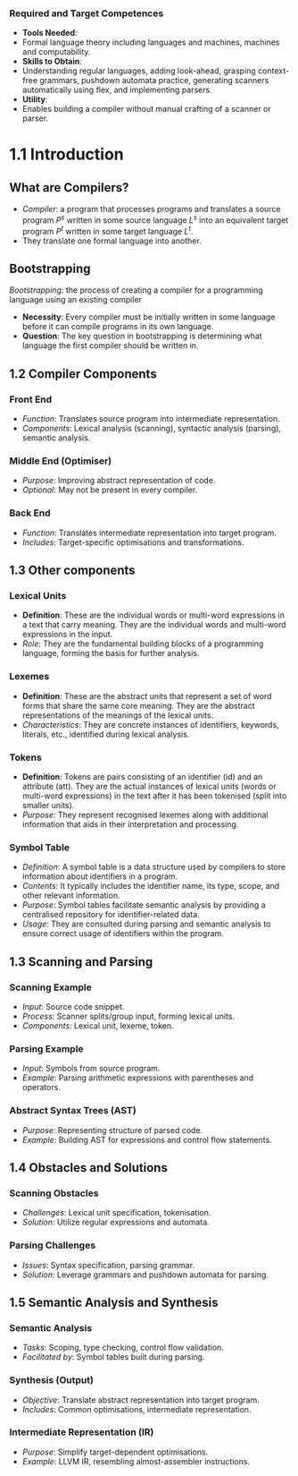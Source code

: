 ### Required and Target Competences
- **Tools Needed**: 
 - Formal language theory including languages and machines, machines and computability.
- **Skills to Obtain**: 
 - Understanding regular languages, adding look-ahead, grasping context-free grammars, pushdown automata practice, generating scanners automatically using flex, and implementing parsers.
- **Utility**: 
 - Enables building a compiler without manual crafting of a scanner or parser.
# 1.1 Introduction
## What are Compilers?
- *Compiler*: a program that processes programs and translates a source program $P^s$ written in some source language $L^s$ into an equivalent target program $P^t$ written in some target language $L^t$.
- They translate one formal language into another.
## Bootstrapping
*Bootstrapping*: the process of creating a compiler for a programming language using an existing compiler

- **Necessity**: Every compiler must be initially written in some language before it can compile programs in its own language.
- **Question**: The key question in bootstrapping is determining what language the first compiler should be written in.
## 1.2 Compiler Components
### Front End
- *Function*: Translates source program into intermediate representation.
- *Components*: Lexical analysis (scanning), syntactic analysis (parsing), semantic analysis.
### Middle End (Optimiser)
- *Purpose*: Improving abstract representation of code.
- *Optional*: May not be present in every compiler.
### Back End
- *Function*: Translates intermediate representation into target program.
- *Includes*: Target-specific optimisations and transformations.

## 1.3 Other components

### Lexical Units
- **Definition**: These are the individual words or multi-word expressions in a text that carry meaning. They are the individual words and multi-word expressions in the input.
- *Role*: They are the fundamental building blocks of a programming language, forming the basis for further analysis.
### Lexemes
- **Definition**: These are the abstract units that represent a set of word forms that share the same core meaning. They are the abstract representations of the meanings of the lexical units.
- *Characteristics*: They are concrete instances of identifiers, keywords, literals, etc., identified during lexical analysis.
### Tokens
- **Definition**: Tokens are pairs consisting of an identifier (id) and an attribute (att). They are the actual instances of lexical units (words or multi-word expressions) in the text after it has been tokenised (split into smaller units).
- *Purpose*: They represent recognised lexemes along with additional information that aids in their interpretation and processing.
### Symbol Table
- *Definition*: A symbol table is a data structure used by compilers to store information about identifiers in a program.
- *Contents*: It typically includes the identifier name, its type, scope, and other relevant information.
- *Purpose*: Symbol tables facilitate semantic analysis by providing a centralised repository for identifier-related data.
- *Usage*: They are consulted during parsing and semantic analysis to ensure correct usage of identifiers within the program.
## 1.3 Scanning and Parsing

### Scanning Example
- *Input*: Source code snippet.
- *Process*: Scanner splits/group input, forming lexical units.
- *Components*: Lexical unit, lexeme, token.
### Parsing Example
- *Input*: Symbols from source program.
- *Example*: Parsing arithmetic expressions with parentheses and operators.
### Abstract Syntax Trees (AST)
- *Purpose*: Representing structure of parsed code.
- *Example*: Building AST for expressions and control flow statements.
## 1.4 Obstacles and Solutions
### Scanning Obstacles
- *Challenges*: Lexical unit specification, tokenisation.
- *Solution*: Utilize regular expressions and automata.
### Parsing Challenges
- *Issues*: Syntax specification, parsing grammar.
- *Solution*: Leverage grammars and pushdown automata for parsing.
## 1.5 Semantic Analysis and Synthesis
### Semantic Analysis
- *Tasks*: Scoping, type checking, control flow validation.
- *Facilitated by*: Symbol tables built during parsing.
### Synthesis (Output)
- *Objective*: Translate abstract representation into target program.
- *Includes*: Common optimisations, intermediate representation.
### Intermediate Representation (IR)
- *Purpose*: Simplify target-dependent optimisations.
- *Example*: LLVM IR, resembling almost-assembler instructions.
